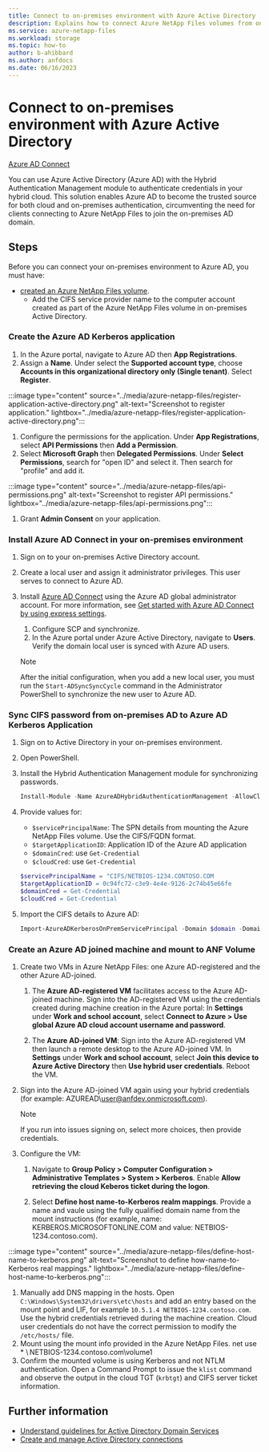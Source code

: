 ```yaml
---
title: Connect to on-premises environment with Azure Active Directory | Microsoft Learn
description: Explains how to connect Azure NetApp Files volumes from on-premises environment using Azure Active Directory (AD).
ms.service: azure-netapp-files
ms.workload: storage
ms.topic: how-to
author: b-ahibbard
ms.author: anfdocs
ms.date: 06/16/2023
---
```

# Connect to on-premises environment with Azure Active Directory

[Azure AD Connect](../active-directory/hybrid/connect/whatis-azure-ad-connect-v2.md)

You can use Azure Active Directory (Azure AD) with the Hybrid Authentication Management module to authenticate credentials in your hybrid cloud. This solution enables Azure AD to become the trusted source for both cloud and on-premises authentication, circumventing the need for clients connecting to Azure NetApp Files to join the on-premises AD domain. 

## Steps

Before you can connect your on-premises environment to Azure AD, you must have:

* [created an Azure NetApp Files volume](azure-netapp-files-create-volumes-smb.md).
    * Add the CIFS service provider name to the computer account created as part of the Azure NetApp Files volume in on-premises Active Directory. 

### Create the Azure AD Kerberos application

1. In the Azure portal, navigate to Azure AD then **App Registrations**.
1. Assign a **Name**. Under select the **Supported account type**, choose **Accounts in this organizational directory only (Single tenant)**. Select **Register**.

:::image type="content" source="../media/azure-netapp-files/register-application-active-directory.png" alt-text="Screenshot to register application." lightbox="../media/azure-netapp-files/register-application-active-directory.png":::

1. Configure the permissions for the application. Under **App Registrations**, select **API Permissions** then **Add a Permission**. 
1. Select **Microsoft Graph** then **Delegated Permissions**. Under **Select Permissions**, search for "open ID" and select it. Then search for "profile" and add it. 

:::image type="content" source="../media/azure-netapp-files/api-permissions.png" alt-text="Screenshot to register API permissions." lightbox="../media/azure-netapp-files/api-permissions.png":::

1. Grant **Admin Consent** on your application. 

### Install Azure AD Connect in your on-premises environment 

1. Sign on to your on-premises Active Directory account.
1. Create a local user and assign it administrator privileges. This user serves to connect to Azure AD. 
1. Install [Azure AD Connect](https://www.microsoft.com/download/details.aspx?id=47594) using the Azure AD global administrator account. For more information, see [Get started with Azure AD Connect by using express settings](../active-directory/hybrid/connect/how-to-connect-install-express.md).

    1. Configure SCP and synchronize. 
    1. In the Azure portal under Azure Active Directory, navigate to **Users**. Verify the domain local user is synced with Azure AD users. 
    >[!NOTE]
    >After the initial configuration, when you add a new local user, you must run the `Start-ADSyncSyncCycle` command in the Administrator PowerShell to synchronize the new user to Azure AD.
    
### Sync CIFS password from on-premises AD to Azure AD Kerberos Application 

1. Sign on to Active Directory in your on-premises environment.
2. Open PowerShell. 
1. Install the Hybrid Authentication Management module for synchronizing passwords. 

    ```powershell
    Install-Module -Name AzureADHybridAuthenticationManagement -AllowClobber -Force 
    ```

1. Provide values for: 
    * `$servicePrincipalName`: The SPN details from mounting the Azure NetApp Files volume. Use the CIFS/FQDN format. 
    * `$targetApplicationID`: Application ID of the Azure AD application 
    * `$domainCred`: use `Get-Credential`
    * `$cloudCred`: use `Get-Credential`

    ```powershell
    $servicePrincipalName = "CIFS/NETBIOS-1234.CONTOSO.COM
    $targetApplicationID = 0c94fc72-c3e9-4e4e-9126-2c74b45e66fe
    $domainCred = Get-Credential
    $cloudCred = Get-Credential
    ```

1. Import the CIFS details to Azure AD: 

    ```powershell
    Import-AzureADKerberosOnPremServicePrincipal -Domain $domain -DomainCredential $domainCred -CloudCredential $cloudCred -ServicePrincipalName $servicePrincipalName -ApplicationId $targetApplicationId 
    ```

### Create an Azure AD joined machine and mount to ANF Volume 

1. Create two VMs in Azure NetApp Files: one Azure AD-registered and the other Azure AD-joined. 
    1. The **Azure AD-registered VM** facilitates access to the Azure AD-joined machine. Sign into the AD-registered VM using the credentials created during machine creation in the Azure portal:
        In **Settings** under **Work and school account**, select **Connect to Azure > Use global Azure AD cloud account username and password**. 

    1. The **Azure AD-joined VM**:
        Sign into the Azure AD-registered VM then launch a remote desktop to the Azure AD-joined VM.
        In **Settings** under **Work and school account**, select **Join this device to Azure Active Directory** then **Use hybrid user credentials**. Reboot the VM.

1. Sign into the Azure AD-joined VM again using your hybrid credentials (for example: AZUREAD\user@anfdev.onmicrosoft.com).

    >[!NOTE]
    > If you run into issues signing on, select more choices, then provide credentials. 

1. Configure the VM:  
    1. Navigate to **Group Policy > Computer Configuration > Administrative Templates > System > Kerberos**. Enable **Allow retrieving the cloud Keberos ticket during the logon**. 

    1. Select **Define host name-to-Kerberos realm mappings**. Provide a name and vaule using the fully qualified domain name from the mount instructions (for example, name: KERBEROS.MICROSOFTONLINE.COM and value: NETBIOS-1234.contoso.com).  

:::image type="content" source="../media/azure-netapp-files/define-host-name-to-kerberos.png" alt-text="Screenshot to define how-name-to-Kerberos real mappings." lightbox="../media/azure-netapp-files/define-host-name-to-kerberos.png":::

1. Manually add DNS mapping in the hosts. 
    Open `C:\Windows\System32\drivers\etc\hosts` and add an entry based on the mount point and LIF, for example `10.5.1.4 NETBIOS-1234.contoso.com`. Use the hybrid credentials retrieved during the machine creation. Cloud user credentials do not have the correct permission to modify the `/etc/hosts/` file. 
1. Mount using the mount info provided in the Azure NetApp Files. 
net use * \\ NETBIOS-1234.contoso.com\volume1 
1. Confirm the mounted volume is using Kerberos and not NTLM authentication. Open a Command Prompt to issue the `klist` command and observe the output in the cloud TGT (`krbtgt`) and CIFS server ticket information.  

## Further information 
* [Understand guidelines for Active Directory Domain Services](understand-guidelines-active-directory-domain-service-site.md)
* [Create and manage Active Directory connections](create-active-directory-connections.md)

